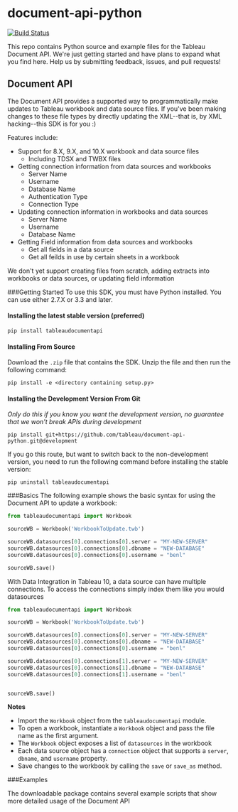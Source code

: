 # document-api-python

[![Build Status](https://travis-ci.org/tableau/document-api-python.svg?branch=master)](https://travis-ci.org/tableau/document-api-python)

This repo contains Python source and example files for the Tableau Document API. We're just getting started and have plans to expand what you find here. Help us by submitting feedback, issues, and pull requests!

Document API
---------------
The Document API provides a supported way to programmatically make updates to Tableau workbook and data source files. If you've been making changes to these file types by directly updating the XML--that is, by XML hacking--this SDK is for you :)

Features include:
- Support for 8.X, 9.X, and 10.X workbook and data source files
  - Including TDSX and TWBX files
- Getting connection information from data sources and workbooks
  - Server Name
  - Username
  - Database Name
  - Authentication Type
  - Connection Type
- Updating connection information in workbooks and data sources
  - Server Name
  - Username
  - Database Name
- Getting Field information from data sources and workbooks
  - Get all fields in a data source
  - Get all feilds in use by certain sheets in a workbook

We don't yet support creating files from scratch, adding extracts into workbooks or data sources, or updating field information


###Getting Started
To use this SDK, you must have Python installed. You can use either 2.7.X or 3.3 and later.

#### Installing the latest stable version (preferred)

```text
pip install tableaudocumentapi
```

#### Installing From Source

Download the `.zip` file that contains the SDK. Unzip the file and then run the following command:

```text
pip install -e <directory containing setup.py>
```

#### Installing the Development Version From Git

*Only do this if you know you want the development version, no guarantee that we won't break APIs during development*

```text
pip install git+https://github.com/tableau/document-api-python.git@development
```

If you go this route, but want to switch back to the non-development version, you need to run the following command before installing the stable version:

```text
pip uninstall tableaudocumentapi
```

###Basics
The following example shows the basic syntax for using the Document API to update a workbook:

```python
from tableaudocumentapi import Workbook

sourceWB = Workbook('WorkbookToUpdate.twb')

sourceWB.datasources[0].connections[0].server = "MY-NEW-SERVER"
sourceWB.datasources[0].connections[0].dbname = "NEW-DATABASE"
sourceWB.datasources[0].connections[0].username = "benl"

sourceWB.save()
```

With Data Integration in Tableau 10, a data source can have multiple connections. To access the connections simply index them like you would datasources

```python
from tableaudocumentapi import Workbook

sourceWB = Workbook('WorkbookToUpdate.twb')

sourceWB.datasources[0].connections[0].server = "MY-NEW-SERVER"
sourceWB.datasources[0].connections[0].dbname = "NEW-DATABASE"
sourceWB.datasources[0].connections[0].username = "benl"

sourceWB.datasources[0].connections[1].server = "MY-NEW-SERVER"
sourceWB.datasources[0].connections[1].dbname = "NEW-DATABASE"
sourceWB.datasources[0].connections[1].username = "benl"


sourceWB.save()
```


**Notes**

- Import the `Workbook` object from the `tableaudocumentapi` module.
- To open a workbook, instantiate a `Workbook` object and pass the file name as the first argument.
- The `Workbook` object exposes a list of `datasources` in the workbook
- Each data source object has a `connection` object that supports a `server`, `dbname`, and `username` property.
- Save changes to the workbook by calling the `save` or `save_as` method.



###Examples

The downloadable package contains several example scripts that show more detailed usage of the Document API

